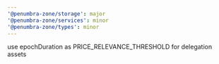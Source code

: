 ```yaml
---
'@penumbra-zone/storage': major
'@penumbra-zone/services': minor
'@penumbra-zone/types': minor
---
```


use epochDuration as PRICE_RELEVANCE_THRESHOLD for delegation assets
